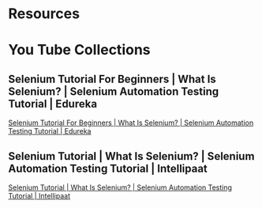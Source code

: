 # Resources

# You Tube Collections
## Selenium Tutorial For Beginners | What Is Selenium? | Selenium Automation Testing Tutorial | Edureka

[Selenium Tutorial For Beginners | What Is Selenium? | Selenium Automation Testing Tutorial | Edureka](https://www.youtube.com/watch?v=5FUdrBq-WFo)

## Selenium Tutorial | What Is Selenium? | Selenium Automation Testing Tutorial | Intellipaat

[Selenium Tutorial | What Is Selenium? | Selenium Automation Testing Tutorial | Intellipaat](https://www.youtube.com/watch?v=KuroMweAojE)


